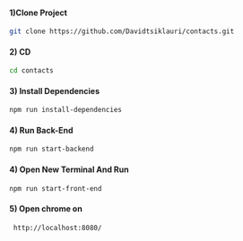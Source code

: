 #### 1)Clone Project

```sh
git clone https://github.com/Davidtsiklauri/contacts.git
```
#### 2) CD 

```sh
cd contacts
```

#### 3) Install Dependencies

```sh
npm run install-dependencies
```

#### 4) Run Back-End

```sh
npm run start-backend
```

#### 4) Open New Terminal And Run

```sh
npm run start-front-end
```


#### 5) Open chrome on 
```sh
 http://localhost:8080/
```